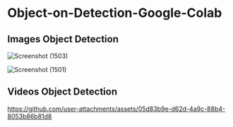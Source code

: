# Object-on-Detection-Google-Colab
## Images Object Detection
![Screenshot (1503)](https://github.com/user-attachments/assets/2f4f1508-37ab-4836-8a33-471ebc4d41c5)

![Screenshot (1501)](https://github.com/user-attachments/assets/4d71a1a3-fb60-4b56-ae78-629c7bea1212)

## Videos Object Detection
https://github.com/user-attachments/assets/05d83b9e-d62d-4a9c-88b4-8053b86b81d8
